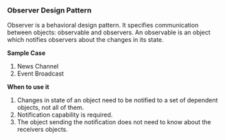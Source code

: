 ### Observer Design Pattern

Observer is a behavioral design pattern. It specifies communication between objects: observable and observers. An observable is an object which notifies observers about the changes in its state.  

**Sample Case**
1. News Channel
2. Event Broadcast

**When to use it**
1. Changes in state of an object need to be notified to a set of dependent objects, not all of them.
2. Notification capability is required.
3. The object sending the notification does not need to know about the receivers objects.